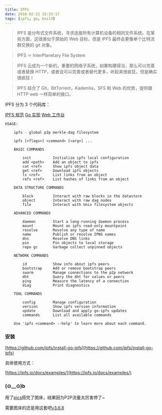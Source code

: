 ```yaml
---
title: IPFS
date: 2016-02-22 15:33:17
tags: [ipfs, go, build]
---
```


> IPFS 是分布式文件系统，寻求连接所有计算机设备的相同文件系统。在某些方面，这很类似于原始的 Web 目标，但是 IPFS 最终会更像单个比特流群交换的 git 对象。

> IPFS ＝ InterPlanetary File System

> IPFS 云成为一个新的，重要的网络子系统，如果构建得当，那么可以完善或者替换 HTTP，或者说可以完善或者替代更多，听起来很疯狂，但是确实很疯狂！

> IPFS 结合了 Git，BitTorrent，Kademlia，SFS 和 Web 的优势，提供跟 HTTP web 一样简单的接口。


IPFS 分为 3 个代码库：

[IPFS 规范](//github.com/ipfs/ipfs)
[Go 实现](//github.com/ipfs/go-ipfs)
[Web 工作台](//github.com/protocol/ipfs-webui)

<!-- more -->

````
USAGE:

    ipfs - global p2p merkle-dag filesystem

    ipfs [<flags>] <command> [<arg>] ...

    BASIC COMMANDS

        init          Initialize ipfs local configuration
        add <path>    Add an object to ipfs
        cat <ref>     Show ipfs object data
        get <ref>     Download ipfs objects
        ls <ref>      List links from an object
        refs <ref>    List hashes of links from an object

    DATA STRUCTURE COMMANDS

        block         Interact with raw blocks in the datastore
        object        Interact with raw dag nodes
        file          Interact with Unix filesystem objects

    ADVANCED COMMANDS

        daemon        Start a long-running daemon process
        mount         Mount an ipfs read-only mountpoint
        resolve       Resolve any type of name
        name          Publish or resolve IPNS names
        dns           Resolve DNS links
        pin           Pin objects to local storage
        repo gc       Garbage collect unpinned objects

    NETWORK COMMANDS

        id            Show info about ipfs peers
        bootstrap     Add or remove bootstrap peers
        swarm         Manage connections to the p2p network
        dht           Query the dht for values or peers
        ping          Measure the latency of a connection
        diag          Print diagnostics

    TOOL COMMANDS

        config        Manage configuration
        version       Show ipfs version information
        update        Download and apply go-ipfs updates
        commands      List all available commands

    Use 'ipfs <command> --help' to learn more about each command.

````

### 安装

[https://github.com/ipfs/install-go-ipfs](https://github.com/ipfs/install-go-ipfs)

具体使用方式：

[https://ipfs.io/docs/examples/](https://ipfs.io/docs/examples/)

### (⊙﹏⊙)b

用了[pics](https://github.com/ipfspics)搭完了图床，结果因为P2P流量太厉害停了~

需要图床的还是用这套吧[v3.6.8](http://pan.baidu.com/s/1pKrkz8Z)